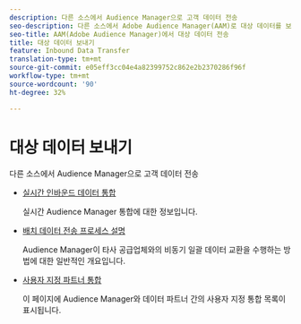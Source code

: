 ```yaml
---
description: 다른 소스에서 Audience Manager으로 고객 데이터 전송
seo-description: 다른 소스에서 Adobe Audience Manager(AAM)로 대상 데이터를 보냅니다.
seo-title: AAM(Adobe Audience Manager)에서 대상 데이터 전송
title: 대상 데이터 보내기
feature: Inbound Data Transfer
translation-type: tm+mt
source-git-commit: e05eff3cc04e4a82399752c862e2b2370286f96f
workflow-type: tm+mt
source-wordcount: '90'
ht-degree: 32%

---
```



# 대상 데이터 보내기

다른 소스에서 Audience Manager으로 고객 데이터 전송

* [실시간 인바운드 데이터 통합](/help/using/integration/sending-audience-data/real-time-data-integration/real-time-tech-specs.md)

   실시간 Audience Manager 통합에 대한 정보입니다.

* [배치 데이터 전송 프로세스 설명](/help/using/integration/sending-audience-data/batch-data-transfer-explained/batch-data-transfer-explained.md)

   Audience Manager이 타사 공급업체와의 비동기 일괄 데이터 교환을 수행하는 방법에 대한 일반적인 개요입니다.

* [사용자 지정 파트너 통합](/help/using/integration/sending-audience-data/custom-partner-integrations.md)

   이 페이지에 Audience Manager와 데이터 파트너 간의 사용자 지정 통합 목록이 표시됩니다.
